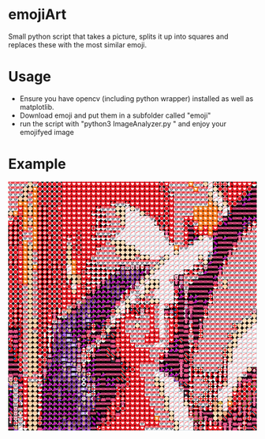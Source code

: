 # emojiArt
Small python script that takes a picture, splits it up into squares and replaces these with the most similar emoji.

# Usage
 * Ensure you have opencv (including python wrapper) installed as well as matplotlib.
 * Download emoji and put them in a subfolder called "emoji"
 * run the script with "python3 ImageAnalyzer.py <filename>" and enjoy your emojifyed image

# Example
![Lenna](example.png)
